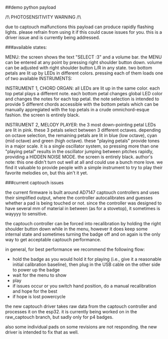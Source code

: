 ##demo python payload

/!\ PHOTOSENSITIVITY WARNING /!\

due to captouch malfunctions this payload can produce rapidly flashing lights. please refrain from using it if this could cause issues for you. this is a driver issue and is currently being addressed.

###available states:

MENU: the screen shows the text "SELECT :3" and a volume bar. the MENU can be entered at any point by pressing right shoulder button down. volume can be adjusted with right shoulder button L/R in any state. two bottom petals are lit up by LEDs in different colors. pressing each of them loads one of two available INSTRUMENTS:

INSTRUMENT 1, CHORD ORGAN: all LEDs are lit up in the same color. each top petal plays a different note. each bottom petal changes global LED color and changes the notes for each top petal. the note selection is intended to provide 5 different chords accessible with the bottom petals which can be manually appregiated with the top petals in a crude omnichord-esque fashion. the screen is entirely black.

INSTRUMENT 2, MELODY PLAYER: the 3 most down-pointing petal LEDs are lit in pink. these 3 petals select between 3 different octaves. depending on octave selection, the remaining petals are lit in blue (low octave), cyan (mid octave) and green (high octave). these "playing petals" provide tones in a major scale. it is a single oscillator system, so pressing more than one "playing petal" results in the oscillator jumping between pitches rapidly, providing a HIDDEN NOISE MODE. the screen is entirely black. author's note: this one didn't turn out well at all and could use a bunch more love. we find it valuable to provide people with a simple instrument to try to play their favorite melodies on, but this ain't it yet.

###current captouch issues

the current firmware is built around AD7147 captouch controllers and uses their simplified output, where the controller autocalibrates and guesses whether a pad is being touched or not. since the controller was designed to have several mm of material in between (as for a stovetop), it sometimes is wayyyy to sensitive.

the captouch controller can be forced into recalibration by holding the right shoulder button down while in the menu, however it does keep some internal state and sometimes turning the badge off and on again is the only way to get acceptable captouch performance.

in general, for best performance we recommend the following flow:
- hold the badge as you would hold it for playing (i.e., give it a reasonable initial calibration baseline), then plug in the USB cable on the other side to power up the badge
- wait for the menu to show
- play
- if issues occur or you switch hand position, do a manual recalibration and hope for the best
- if hope is lost powercycle

the new captouch driver takes raw data from the captouch controller and processes it on the esp32. it is currently being worked on in the raw_captouch branch, but sadly only for p4 badges.

also some individual pads on some revisions are not responding. the new driver is intended to fix that as well.
